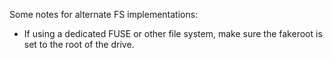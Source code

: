 Some notes for alternate FS implementations:
* If using a dedicated FUSE or other file system, make sure the fakeroot is set to the root of the drive.
